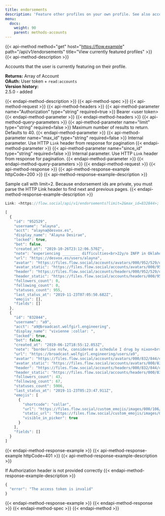 ```yaml
---
title: endorsements
description: 'Feature other profiles on your own profile. See also accounts/:id/{pin,unpin}'
menu:
  docs:
    weight: 90
    parent: methods-accounts
---
```


{{< api-method method="get" host="https://flow.example" path="/api/v1/endorsements" title="View currently featured profiles" >}}
{{< api-method-description >}}

Accounts that the user is currently featuring on their profile.

**Returns:** Array of Account\
**OAuth:** User token + `read:accounts`\
**Version history:**\
2.5.0 - added

{{< endapi-method-description >}}
{{< api-method-spec >}}
{{< api-method-request >}}
{{< api-method-headers >}}
{{< api-method-parameter name="Authorization" type="string" required=true >}}
Bearer &lt;user token&gt;
{{< endapi-method-parameter >}}
{{< endapi-method-headers >}}
{{< api-method-query-parameters >}}
{{< api-method-parameter name="limit" type="string" required=false >}}
Maximum number of results to return. Defaults to 40.
{{< endapi-method-parameter >}}
{{< api-method-parameter name="max_id" type="string" required=false >}}
Internal parameter. Use HTTP `Link` header from response for pagination
{{< endapi-method-parameter >}}
{{< api-method-parameter name="since_id" type="string" required=false >}}
Internal parameter. Use HTTP `Link` header from response for pagination.
{{< endapi-method-parameter >}}
{{< endapi-method-query-parameters >}}
{{< endapi-method-request >}}
{{< api-method-response >}}
{{< api-method-response-example httpCode=200 >}}
{{< api-method-response-example-description >}}

Sample call with limit=2. Because endorsement ids are private, you must parse the HTTP Link header to find next and previous pages.
{{< endapi-method-response-example-description >}}


```javascript
Link: <https://flow.social/api/v1/endorsements?limit=2&max_id=832844>; rel="next", <https://flow.social/api/v1/endorsements?limit=2&since_id=952529>; rel="prev"

[
  {
    "id": "952529",
    "username": "alayna",
    "acct": "alayna@desvox.es",
    "display_name": "Alayna Desirae",
    "locked": true,
    "bot": false,
    "created_at": "2019-10-26T23:12:06.570Z",
    "note": "experiencing ________ difficulties<br>22y/o INFP in Oklahoma",
    "url": "https://desvox.es/users/alayna",
    "avatar": "https://files.flow.social/accounts/avatars/000/952/529/original/6534122046d050d5.png",
    "avatar_static": "https://files.flow.social/accounts/avatars/000/952/529/original/6534122046d050d5.png",
    "header": "https://files.flow.social/accounts/headers/000/952/529/original/496f1f817e042ade.png",
    "header_static": "https://files.flow.social/accounts/headers/000/952/529/original/496f1f817e042ade.png",
    "followers_count": 0,
    "following_count": 0,
    "statuses_count": 955,
    "last_status_at": "2019-11-23T07:05:50.682Z",
    "emojis": [],
    "fields": []
  },
  {
    "id": "832844",
    "username": "a9",
    "acct": "a9@broadcast.wolfgirl.engineering",
    "display_name": "vivienne :collar: ",
    "locked": true,
    "bot": false,
    "created_at": "2019-06-12T18:55:12.053Z",
    "note": "borderline nsfw, considered a schedule I drug by nixon<br>waiting for the year of the illumos desktop",
    "url": "https://broadcast.wolfgirl.engineering/users/a9",
    "avatar": "https://files.flow.social/accounts/avatars/000/832/844/original/ae1de0b8fb63d1c6.png",
    "avatar_static": "https://files.flow.social/accounts/avatars/000/832/844/original/ae1de0b8fb63d1c6.png",
    "header": "https://files.flow.social/accounts/headers/000/832/844/original/5088e4a16e6d8736.png",
    "header_static": "https://files.flow.social/accounts/headers/000/832/844/original/5088e4a16e6d8736.png",
    "followers_count": 43,
    "following_count": 67,
    "statuses_count": 5906,
    "last_status_at": "2019-11-23T05:23:47.911Z",
    "emojis": [
      {
        "shortcode": "collar",
        "url": "https://files.flow.social/custom_emojis/images/000/106/920/original/80953b9cd96ec4dc.png",
        "static_url": "https://files.flow.social/custom_emojis/images/000/106/920/static/80953b9cd96ec4dc.png",
        "visible_in_picker": true
      }
    ],
    "fields": []
  }
]
```
{{< endapi-method-response-example >}}
{{< api-method-response-example httpCode=401 >}}
{{< api-method-response-example-description >}}

If Authorization header is not provided correctly
{{< endapi-method-response-example-description >}}


```javascript
{
  "error": "The access token is invalid"
}
```
{{< endapi-method-response-example >}}
{{< endapi-method-response >}}
{{< endapi-method-spec >}}
{{< endapi-method >}}


